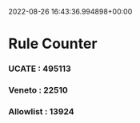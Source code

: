 2022-08-26 16:43:36.994898+00:00
# Rule Counter 
 ### UCATE : 495113

 ### Veneto : 22510

 ### Allowlist : 13924